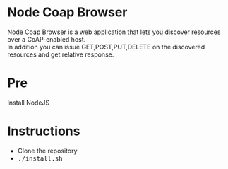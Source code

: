 # Node Coap Browser
Node Coap Browser is a web application that lets you discover resources
over a CoAP-enabled host.<br> In addition you can issue GET,POST,PUT,DELETE
on the discovered resources and get relative response.

# Pre
Install NodeJS

# Instructions
<ul>
  <li>Clone the repository</li>
  <li> <kbd>./install.sh</kbd> </li>
</ul>
